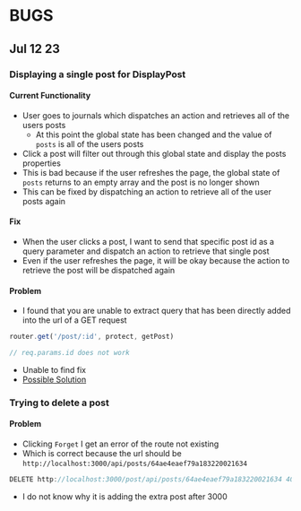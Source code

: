 # BUGS

## Jul 12 23

### Displaying a single post for DisplayPost
#### Current Functionality
- User goes to journals which dispatches an action and retrieves all of the users posts
    - At this point the global state has been changed and the value of `posts` is all of the users posts
- Click a post will filter out through this global state and display the posts properties
- This is bad because if the user refreshes the page, the global state of `posts` returns to an empty array and the post is no longer shown
- This can be fixed by dispatching an action to retrieve all of the user posts again

#### Fix
- When the user clicks a post, I want to send that specific post id as a query parameter and dispatch an action to retrieve that single post
- Even if the user refreshes the page, it will be okay because the action to retrieve the post will be dispatched again

#### Problem
- I found that you are unable to extract query that has been directly added into the url of a GET request
```js
router.get('/post/:id', protect, getPost)

// req.params.id does not work
```
- Unable to find fix
- [Possible Solution](https://stackoverflow.com/questions/48261227/use-axios-get-with-params-and-config-together)

### Trying to delete a post
#### Problem
- Clicking `Forget` I get an error of the route not existing
- Which is correct because the url should be `http://localhost:3000/api/posts/64ae4eaef79a183220021634`
```js
DELETE http://localhost:3000/post/api/posts/64ae4eaef79a183220021634 404 (Not Found)
```
- I do not know why it is adding the extra post after 3000